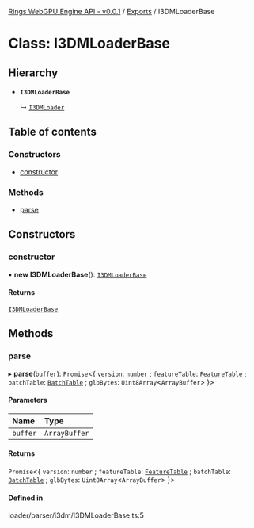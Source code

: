 [Rings WebGPU Engine API - v0.0.1](../README.md) / [Exports](../modules.md) / I3DMLoaderBase

# Class: I3DMLoaderBase

## Hierarchy

- **`I3DMLoaderBase`**

  ↳ [`I3DMLoader`](I3DMLoader.md)

## Table of contents

### Constructors

- [constructor](I3DMLoaderBase.md#constructor)

### Methods

- [parse](I3DMLoaderBase.md#parse)

## Constructors

### constructor

• **new I3DMLoaderBase**(): [`I3DMLoaderBase`](I3DMLoaderBase.md)

#### Returns

[`I3DMLoaderBase`](I3DMLoaderBase.md)

## Methods

### parse

▸ **parse**(`buffer`): `Promise`\<\{ `version`: `number` ; `featureTable`: [`FeatureTable`](FeatureTable.md) ; `batchTable`: [`BatchTable`](BatchTable.md) ; `glbBytes`: `Uint8Array`\<`ArrayBuffer`\>  }\>

#### Parameters

| Name | Type |
| :------ | :------ |
| `buffer` | `ArrayBuffer` |

#### Returns

`Promise`\<\{ `version`: `number` ; `featureTable`: [`FeatureTable`](FeatureTable.md) ; `batchTable`: [`BatchTable`](BatchTable.md) ; `glbBytes`: `Uint8Array`\<`ArrayBuffer`\>  }\>

#### Defined in

loader/parser/i3dm/I3DMLoaderBase.ts:5
